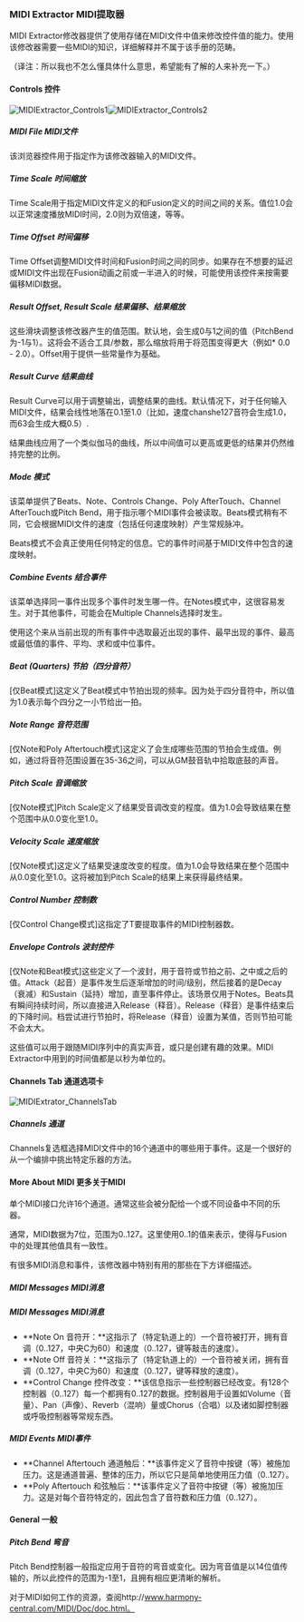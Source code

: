 ### MIDI Extractor MIDI提取器

MIDI Extractor修改器提供了使用存储在MIDI文件中值来修改控件值的能力。使用该修改器需要一些MIDI的知识，详细解释并不属于该手册的范畴。

（译注：所以我也不怎么懂具体什么意思，希望能有了解的人来补充一下。）

#### Controls 控件

![MIDIExtractor_Controls1](images/MIDIExtractor_Controls1.png)![MIDIExtractor_Controls2](images/MIDIExtractor_Controls2.png)

##### MIDI File MIDI文件

该浏览器控件用于指定作为该修改器输入的MIDI文件。

##### Time Scale 时间缩放

Time Scale用于指定MIDI文件定义的和Fusion定义的时间之间的关系。值位1.0会以正常速度播放MIDI时间，2.0则为双倍速，等等。

##### Time Offset 时间偏移

Time Offset调整MIDI文件时间和Fusion时间之间的同步。如果存在不想要的延迟或MIDI文件出现在Fusion动画之前或一半进入的时候，可能使用该控件来按需要偏移MIDI数据。

##### Result Offset, Result Scale 结果偏移、结果缩放

这些滑块调整该修改器产生的值范围。默认地，会生成0与1之间的值（PitchBend为-1与1）。这将会不适合工具/参数，那么缩放将用于将范围变得更大（例如\* 0.0 - 2.0）。Offset用于提供一些常量作为基础。

##### Result Curve 结果曲线

Result Curve可以用于调整输出，调整结果的曲线。默认情况下，对于任何输入MIDI文件，结果会线性地落在0.1至1.0（比如，速度chanshe127音符会生成1.0，而63会生成大概0.5）.

结果曲线应用了一个类似伽马的曲线，所以中间值可以更高或更低的结果并仍然维持完整的比例。

##### Mode 模式

该菜单提供了Beats、Note、Controls Change、Poly AfterTouch、Channel AfterTouch或Pitch Bend，用于指示哪个MIDI事件会被读取。Beats模式稍有不同，它会根据MIDI文件的速度（包括任何速度映射）产生常规脉冲。

Beats模式不会真正使用任何特定的信息。它的事件时间基于MIDI文件中包含的速度映射。

##### Combine Events 结合事件

该菜单选择同一事件出现多个事件时发生哪一件。在Notes模式中，这很容易发生。对于其他事件，可能会在Multiple Channels选择时发生。

使用这个来从当前出现的所有事件中选取最近出现的事件、最早出现的事件、最高或最低值的事件、平均、求和或中位事件。

##### Beat (Quarters) 节拍（四分音符）

[仅Beat模式]这定义了Beat模式中节拍出现的频率。因为处于四分音符中，所以值为1.0表示每个四分之一小节给出一拍。

##### Note Range 音符范围

[仅Note和Poly Aftertouch模式]这定义了会生成哪些范围的节拍会生成值。例如，通过将音符范围设置在35-36之间，可以从GM鼓音轨中拾取底鼓的声音。

##### Pitch Scale 音调缩放

[仅Note模式]Pitch Scale定义了结果受音调改变的程度。值为1.0会导致结果在整个范围中从0.0变化至1.0。

##### Velocity Scale 速度缩放

[仅Note模式]这定义了结果受速度改变的程度。值为1.0会导致结果在整个范围中从0.0变化至1.0。这将被加到Pitch Scale的结果上来获得最终结果。

##### Control Number 控制数

[仅Control Change模式]这指定了T要提取事件的MIDI控制器数。

##### Envelope Controls 波封控件

[仅Note和Beat模式]这些定义了一个波封，用于音符或节拍之前、之中或之后的值。Attack（起音）是事件发生后逐渐增加的时间/级别，然后接着的是Decay（衰减）和Sustain（延持）增加，直至事件停止。该场景仅用于Notes。Beats具有瞬间持续时间，所以直接进入Release（释音）。Release（释音）是事件结束后的下降时间。档尝试进行节拍时，将Release（释音）设置为某值，否则节拍可能不会太大。

这些值可以用于跟随MIDI序列中的真实声音，或只是创建有趣的效果。MIDI Extractor中用到的时间值都是以秒为单位的。

#### Channels Tab 通道选项卡

![MIDIExtrator_ChannelsTab](images/MIDIExtrator_ChannelsTab.png)

##### Channels 通道

Channels复选框选择MIDI文件中的16个通道中的哪些用于事件。这是一个很好的从一个编排中挑出特定乐器的方法。

#### More About MIDI 更多关于MIDI

单个MIDI接口允许16个通道。通常这些会被分配给一个或不同设备中不同的乐器。

通常，MIDI数据为7位，范围为0..127。这里使用0..1的值来表示，使得与Fusion中的处理其他值具有一致性。

有很多MIDI消息和事件，该修改器中特别有用的那些在下方详细描述。

##### MIDI Messages MIDI消息

##### MIDI Messages MIDI消息

- **Note On 音符开：**这指示了（特定轨道上的）一个音符被打开，拥有音调（0..127，中央C为60）和速度（0..127，键等敲击的速度）。
- **Note Off 音符关：**这指示了（特定轨道上的）一个音符被关闭，拥有音调（0..127，中央C为60）和速度（0..127，键等释放的速度）。
- **Control Change 控件改变：**该信息指示一些控制器已经改变。有128个控制器（0..127）每一个都拥有0..127的数据。控制器用于设置如Volume（音量）、Pan（声像）、Reverb（混响）量或Chorus（合唱）以及诸如脚控制器或呼吸控制器等常规东西。

##### MIDI Events MIDI事件

- **Channel Aftertouch 通道触后：**该事件定义了音符中按键（等）被施加压力。这是通道普遍、整体的压力，所以它只是简单地使用压力值（0..127）。
- **Poly Aftertouch 和弦触后：**该事件定义了音符中按键（等）被施加压力。这是对每个音符特定的，因此包含了音符数和压力值（0..127）。

#### General 一般

##### Pitch Bend 弯音

Pitch Bend控制器一般指定应用于音符的弯音或变化。因为弯音值是以14位值传输的，所以此控件的范围为-1至1，且拥有相应更清晰的解析。

对于MIDI如何工作的资源，查阅http://www.harmony-central.com/MIDI/Doc/doc.html。

